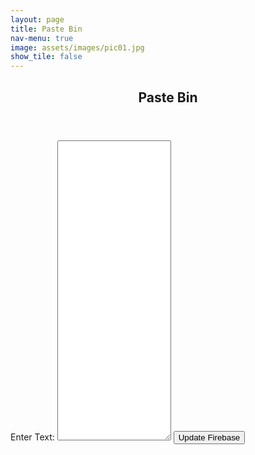 ```yaml
---
layout: page
title: Paste Bin
nav-menu: true
image: assets/images/pic01.jpg
show_tile: false
---
```


<script>
        async function fetchFirebaseText() {
            try {
                const response = await fetch('https://parth-home-page-default-rtdb.firebaseio.com/exampleKey.json');
                if (response.ok) {
                    const data = await response.json();
                    if (data && data.text) {
                        document.getElementById("inputText").value = data.text;
                    } else {
                        document.getElementById("inputText").placeholder = "No existing text";
                    }
                } else {
                    alert("Failed to fetch data from Firebase.");
                }
            } catch (error) {
                console.error("Error:", error);
                alert("An error occurred while fetching data from Firebase.");
            }
        }

        async function updateFirebase(event) {
            event.preventDefault(); // Prevent form submission
            const inputText = document.getElementById("inputText").value;
            
            const data = {
                text: inputText
            };

            try {
                const response = await fetch('https://parth-home-page-default-rtdb.firebaseio.com/exampleKey.json', {
                    method: 'PATCH', // Use PATCH to update the existing value
                    headers: {
                        'Content-Type': 'application/json'
                    },
                    body: JSON.stringify(data)
                });

                if (response.ok) {
                    alert("Firebase updated successfully!");
                } else {
                    alert("Failed to update Firebase.");
                }
            } catch (error) {
                console.error("Error:", error);
                alert("An error occurred while updating Firebase.");
            }
        }

        window.onload = fetchFirebaseText;
</script>

<div id="main" class="alt">
<section id="one">
<div class="inner">
    <header class="major">
        <h1>Paste Bin</h1>
    </header>
    <form onsubmit="updateFirebase(event)">
        <label for="inputText">Enter Text:</label>
        <textarea style="height: 30rem;" type="text" id="inputText" name="inputText" required></textarea>
        <button type="submit">Update Firebase</button>
    </form>
    </div>
</section>
</div>